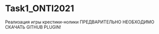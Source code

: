 # Task1_ONTI2021
Реализация игры крестики-нолики
ПРЕДВАРИТЕЛЬНО НЕОБХОДИМО СКАЧАТЬ GITHUB PLUGIN!


